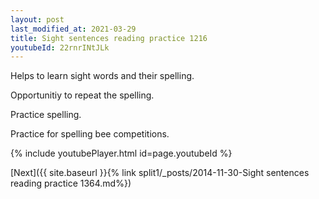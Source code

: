```yaml
---
layout: post
last_modified_at: 2021-03-29
title: Sight sentences reading practice 1216
youtubeId: 22rnrINtJLk
---
```

 
 
Helps to learn sight words and their spelling.

Opportunitiy to repeat the spelling. 

Practice spelling. 
 
Practice for spelling bee competitions. 
 
{% include youtubePlayer.html id=page.youtubeId %}
 
 

[Next]({{ site.baseurl }}{% link  split1/_posts/2014-11-30-Sight sentences reading practice 1364.md%})
 

